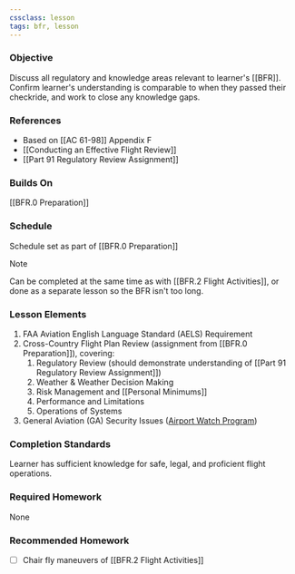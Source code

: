 ```yaml
---
cssclass: lesson
tags: bfr, lesson
---
```

### Objective
Discuss all regulatory and knowledge areas relevant to learner's [[BFR]]. Confirm learner's understanding is comparable to when they passed their checkride, and work to close any knowledge gaps.

### References
- Based on [[AC 61-98]] Appendix F
- [[Conducting an Effective Flight Review]]
- [[Part 91 Regulatory Review Assignment]]

### Builds On
[[BFR.0 Preparation]]

### Schedule
Schedule set as part of [[BFR.0 Preparation]]

> [!note] 
> Can be completed at the same time as with [[BFR.2 Flight Activities]], or done as a separate lesson so the BFR isn't too long.

### Lesson Elements
1. FAA Aviation English Language Standard (AELS) Requirement
2. Cross-Country Flight Plan Review (assignment from [[BFR.0 Preparation]]), covering:
	1. Regulatory Review (should demonstrate understanding of [[Part 91 Regulatory Review Assignment]])
	2. Weather & Weather Decision Making
	3. Risk Management and [[Personal Minimums]]
	4. Performance and Limitations
	5. Operations of Systems
3. General Aviation (GA) Security Issues ([Airport Watch Program](https://www.aopa.org/advocacy/airports-and-airspace/security-and-borders/airport-watch-security))

### Completion Standards
Learner has sufficient knowledge for safe, legal, and proficient flight operations.
 
### Required Homework
None

### Recommended Homework 
- [ ] Chair fly maneuvers of [[BFR.2 Flight Activities]]